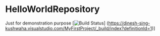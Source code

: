 # HelloWorldRepository
Just for demonstration purpose
[![Build Status](https://dinesh-sing-kushwaha.visualstudio.com/_apis/public/build/definitions/d7d31c02-872b-43dd-a874-eb7b47f704a1/1/badge)]
(https://dinesh-sing-kushwaha.visualstudio.com/MyFirstProject/_build/index?definitionId=1)]
